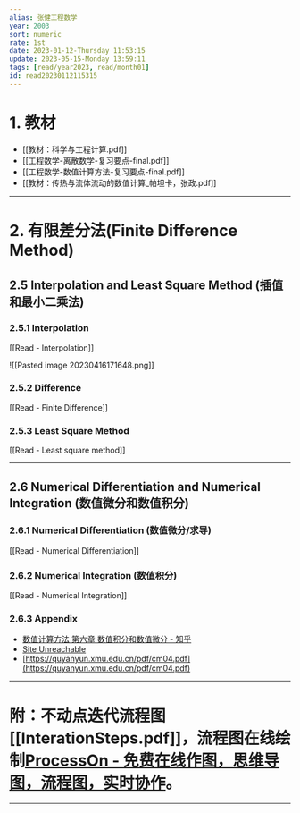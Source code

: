 ```yaml
---
alias: 张健工程数学
year: 2003
sort: numeric
rate: 1st
date: 2023-01-12-Thursday 11:53:15
update: 2023-05-15-Monday 13:59:11
tags: [read/year2023, read/month01]
id: read20230112115315
---
```


# 1. 教材

- [[教材：科学与工程计算.pdf]]
- [[工程数学-离散数学-复习要点-final.pdf]]
- [[工程数学-数值计算方法-复习要点-final.pdf]]
- [[教材：传热与流体流动的数值计算_帕坦卡，张政.pdf]]

---

# 2. 有限差分法(Finite Difference Method)


## 2.5 Interpolation and Least Square Method (插值和最小二乘法)

### 2.5.1 Interpolation

[[Read - Interpolation]]

![[Pasted image 20230416171648.png]]



### 2.5.2 Difference

[[Read - Finite Difference]]


### 2.5.3 Least Square Method

[[Read - Least square method]]


---


## 2.6 Numerical Differentiation and Numerical Integration (数值微分和数值积分)

### 2.6.1 Numerical Differentiation (数值微分/求导)

[[Read - Numerical Differentiation]]


### 2.6.2 Numerical Integration (数值积分)

[[Read - Numerical Integration]]

### 2.6.3 Appendix

- [数值计算方法 第六章 数值积分和数值微分 - 知乎](https://zhuanlan.zhihu.com/p/142583935)
- [Site Unreachable](https://math.ecnu.edu.cn/~sfzhu/course/NumerAnal/NumerInt2.pdf)
- [https://quyanyun.xmu.edu.cn/pdf/cm04.pdf](https://quyanyun.xmu.edu.cn/pdf/cm04.pdf)

---

# 附：不动点迭代流程图 [[InterationSteps.pdf]]，流程图在线绘制[ProcessOn - 免费在线作图，思维导图，流程图，实时协作](https://www.processon.com/)。


---

